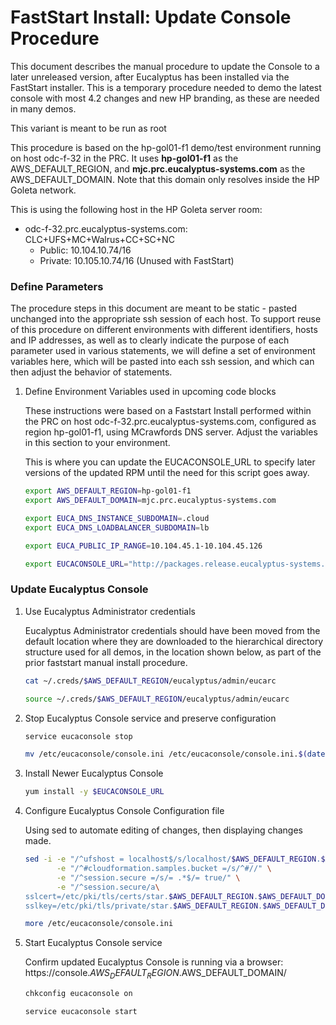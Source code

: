 # FastStart Install: Update Console Procedure

This document describes the manual procedure to update the Console to a later unreleased version,
after Eucalyptus has been installed via the FastStart installer. This is a temporary procedure
needed to demo the latest console with most 4.2 changes and new HP branding, as these are needed
in many demos.

This variant is meant to be run as root

This procedure is based on the hp-gol01-f1 demo/test environment running on host odc-f-32 in the PRC.
It uses **hp-gol01-f1** as the AWS_DEFAULT_REGION, and **mjc.prc.eucalyptus-systems.com** as the
AWS_DEFAULT_DOMAIN. Note that this domain only resolves inside the HP Goleta network.

This is using the following host in the HP Goleta server room:
- odc-f-32.prc.eucalyptus-systems.com: CLC+UFS+MC+Walrus+CC+SC+NC
  - Public: 10.104.10.74/16
  - Private: 10.105.10.74/16 (Unused with FastStart)

### Define Parameters

The procedure steps in this document are meant to be static - pasted unchanged into the appropriate
ssh session of each host. To support reuse of this procedure on different environments with
different identifiers, hosts and IP addresses, as well as to clearly indicate the purpose of each
parameter used in various statements, we will define a set of environment variables here, which
will be pasted into each ssh session, and which can then adjust the behavior of statements.

1. Define Environment Variables used in upcoming code blocks

    These instructions were based on a Faststart Install performed within the PRC on host
    odc-f-32.prc.eucalyptus-systems.com, configured as region hp-gol01-f1, using MCrawfords
    DNS server. Adjust the variables in this section to your environment.

    This is where you can update the EUCACONSOLE_URL to specify later versions of the updated
    RPM until the need for this script goes away.

    ```bash
    export AWS_DEFAULT_REGION=hp-gol01-f1
    export AWS_DEFAULT_DOMAIN=mjc.prc.eucalyptus-systems.com

    export EUCA_DNS_INSTANCE_SUBDOMAIN=.cloud
    export EUCA_DNS_LOADBALANCER_SUBDOMAIN=lb

    export EUCA_PUBLIC_IP_RANGE=10.104.45.1-10.104.45.126

    export EUCACONSOLE_URL="http://packages.release.eucalyptus-systems.com/yum/tags/eucalyptus-devel/rhel/6/x86_64/eucaconsole-4.1.1-0.0.6723.435.20150702git397e9ed.el6.noarch.rpm"
    ```

### Update Eucalyptus Console

1. Use Eucalyptus Administrator credentials

    Eucalyptus Administrator credentials should have been moved from the default location
    where they are downloaded to the hierarchical directory structure used for all demos,
    in the location shown below, as part of the prior faststart manual install procedure.

    ```bash
    cat ~/.creds/$AWS_DEFAULT_REGION/eucalyptus/admin/eucarc

    source ~/.creds/$AWS_DEFAULT_REGION/eucalyptus/admin/eucarc
    ```

2. Stop Eucalyptus Console service and preserve configuration

    ```bash
    service eucaconsole stop

    mv /etc/eucaconsole/console.ini /etc/eucaconsole/console.ini.$(date +%Y%m%d-%H%M).bak
    ```

3. Install Newer Eucalyptus Console

    ```bash
    yum install -y $EUCACONSOLE_URL
    ```

4. Configure Eucalyptus Console Configuration file

    Using sed to automate editing of changes, then displaying changes made.

    ```bash
    sed -i -e "/^ufshost = localhost$/s/localhost/$AWS_DEFAULT_REGION.$AWS_DEFAULT_DOMAIN/" \
           -e "/^#cloudformation.samples.bucket =/s/^#//" \
           -e "/^session.secure =/s/= .*$/= true/" \
           -e "/^session.secure/a\
    sslcert=/etc/pki/tls/certs/star.$AWS_DEFAULT_REGION.$AWS_DEFAULT_DOMAIN.crt\\
    sslkey=/etc/pki/tls/private/star.$AWS_DEFAULT_REGION.$AWS_DEFAULT_DOMAIN.key" /etc/eucaconsole/console.ini

    more /etc/eucaconsole/console.ini
    ```

5. Start Eucalyptus Console service

    Confirm updated Eucalyptus Console is running via a browser:
    https://console.$AWS_DEFAULT_REGION.$AWS_DEFAULT_DOMAIN/

    ```bash
    chkconfig eucaconsole on

    service eucaconsole start
    ```

